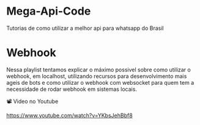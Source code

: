 # Mega-Api-Code
Tutorias de como utilizar a melhor api para whatsapp do Brasil

# Webhook
Nessa playlist tentamos explicar o máximo possivel sobre como utilizar o webhook, em localhost, utilizando recursos para desenvolvimento mais ageis de bots e como utilizar o webhook com websocket para quem tem a necessidade de rodar webhook em sistemas locais.

📽️ Video no Youtube

https://www.youtube.com/watch?v=YKbsJehBbf8
